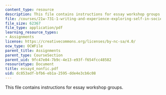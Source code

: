 ```yaml
---
content_type: resource
description: This file contains instructions for essay workshop groups.
file: /courses/21w-731-1-writing-and-experience-exploring-self-in-society-spring-2004/dc853adfbfb6eb1a2595dde4e3cb6c08_essay4_nonfic.pdf
file_size: 62367
file_type: application/pdf
learning_resource_types:
- Assignments
license: https://creativecommons.org/licenses/by-nc-sa/4.0/
ocw_type: OCWFile
parent_title: Assignments
parent_type: CourseSection
parent_uid: 9fc47e04-7b9c-4e13-e93f-f654fcc48582
resourcetype: Document
title: essay4_nonfic.pdf
uid: dc853adf-bfb6-eb1a-2595-dde4e3cb6c08
---
```

This file contains instructions for essay workshop groups.